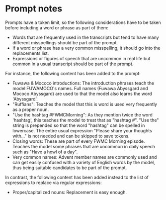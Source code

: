 # Prompt notes

Prompts have a token limit, so the following considerations have to be taken before including a word or phrase as part of them:

- Words that are frequently used in the transcripts but tend to have many different misspellings should be part of the prompt.
- If a word or phrase has a very common misspelling, it should go into the replacements list.
- Expressions or figures of speech that are uncommon in real life but common in a usual transcript should be part of the prompt.

For instance, the following content has been added to the prompt:

- Fuwawa & Mococo introductions: The introduction phrases teach the model FUWAMOCO's names. Full names (Fuwawa Abyssgard and Mococo Abyssgard) are used to that the model also learns the word 'Abyssgard'.
- "Ruffians": Teaches the model that this is word is used very frequently as a proper noun.
- "Use the hashtag #FWMCMorning": As they mention twice the word 'hashtag', this teaches the model to treat that as "hashtag #". "Use the" string is prepended so that the word "hashtag" can be spelled in lowercase. The entire usual expression "Please share your thoughts with..." is not needed and can be skipped to save tokens.
- Closing words: These are part of every FWMC Morning episode. Teaches the model some phrases that are uncommon in daily speech such as "Have a howl of a day".
- Very common names: Advent member names are commonly used and can get easily confused with a variety of English words by the model, thus being suitable candidates to be part of the prompt.

In contrast, the following content has been added instead to the list of expressions to replace via regular expressions:

- Proper/capitalized nouns: Replacement is easy enough.